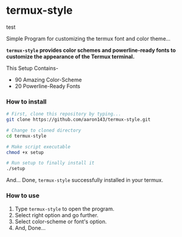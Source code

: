 # termux-style
<p>
test
</p>

Simple Program for customizing the termux font and color theme...

**`termux-style` provides color schemes and powerline-ready fonts to customize the appearance of the Termux terminal.**

This Setup Contains-
- 90 Amazing Color-Scheme
- 20 Powerline-Ready Fonts

### How to install

```bash
# First, clone this repository by typing...
git clone https://github.com/aaron143/termux-style.git

# Change to cloned directory
cd termux-style

# Make script executable
chmod +x setup

# Run setup to finally install it
./setup
```

And... Done, `termux-style` successfully installed in your termux.

### How to use

1. Type `termux-style` to open the program. 
2. Select right option and go further.
3. Select color-scheme or font's option.
4. And, Done...